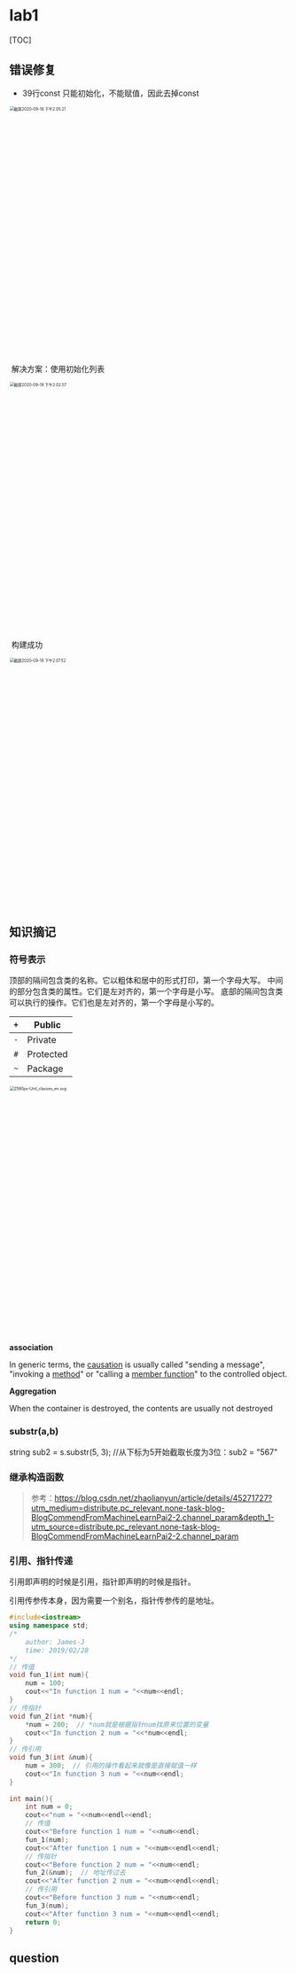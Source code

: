 # lab1

[TOC]



## 错误修复

- 39行const 只能初始化，不能赋值，因此去掉const

<img src="/Users/kangyixiao/Desktop/截屏2020-09-18 下午2.05.21.png" alt="截屏2020-09-18 下午2.05.21" style="zoom:50%;" width=900 />

​	解决方案：使用初始化列表

<img src="/Users/kangyixiao/Library/Application Support/typora-user-images/截屏2020-09-18 下午2.02.57.png" alt="截屏2020-09-18 下午2.02.57" style="zoom:50%;" width=900 />

​	构建成功

<img src="/Users/kangyixiao/Library/Application Support/typora-user-images/截屏2020-09-18 下午2.07.52.png" alt="截屏2020-09-18 下午2.07.52" style="zoom:50%;"  width=900 />

## 知识摘记

### 符号表示

顶部的隔间包含类的名称。它以粗体和居中的形式打印，第一个字母大写。
中间的部分包含类的属性。它们是左对齐的，第一个字母是小写。
底部的隔间包含类可以执行的操作。它们也是左对齐的，第一个字母是小写的。

| `+`  | Public    |
| ---- | --------- |
| `-`  | Private   |
| `#`  | Protected |
| `~`  | Package   |

<img src="/Users/kangyixiao/Downloads/2560px-Uml_classes_en.svg.png" alt="2560px-Uml_classes_en.svg" style="zoom:50%;" width=900 />



**association**

In generic terms, the [causation](https://en.wikipedia.org/wiki/Causality) is usually called "sending a message", "invoking a [method](https://en.wikipedia.org/wiki/Method_(computer_science))" or "calling a [member function](https://en.wikipedia.org/wiki/Member_function)" to the controlled object. 

**Aggregation**

When the container is destroyed, the contents are usually not destroyed

### substr(a,b)

string sub2 = s.substr(5, 3); //从下标为5开始截取长度为3位：sub2 = "567"



### 继承构造函数

> 参考：https://blog.csdn.net/zhaolianyun/article/details/45271727?utm_medium=distribute.pc_relevant.none-task-blog-BlogCommendFromMachineLearnPai2-2.channel_param&depth_1-utm_source=distribute.pc_relevant.none-task-blog-BlogCommendFromMachineLearnPai2-2.channel_param

### 引用、指针传递

引用即声明的时候是引用，指针即声明的时候是指针。

引用传参传本身，因为需要一个别名，指针传参传的是地址。

```C++
#include<iostream>
using namespace std;
/*
	author: James-J
	time: 2019/02/28
*/
// 传值 
void fun_1(int num){
	num = 100;
	cout<<"In function 1 num = "<<num<<endl;
} 
// 传指针 
void fun_2(int *num){
	*num = 200;  // *num就是根据指针num找原来位置的变量
	cout<<"In function 2 num = "<<*num<<endl;
}
// 传引用 
void fun_3(int &num){
	num = 300;  // 引用的操作看起来就像是直接赋值一样
	cout<<"In function 3 num = "<<num<<endl;
}
 
int main(){
	int num = 0;
	cout<<"num = "<<num<<endl<<endl;
	// 传值 
	cout<<"Before function 1 num = "<<num<<endl;
	fun_1(num);
	cout<<"After function 1 num = "<<num<<endl<<endl;
	// 传指针
	cout<<"Before function 2 num = "<<num<<endl;
	fun_2(&num);  // 地址传过去
	cout<<"After function 2 num = "<<num<<endl<<endl;
	// 传引用
	cout<<"Before function 3 num = "<<num<<endl;
	fun_3(num);
	cout<<"After function 3 num = "<<num<<endl<<endl;
	return 0;
} 
```



## question



